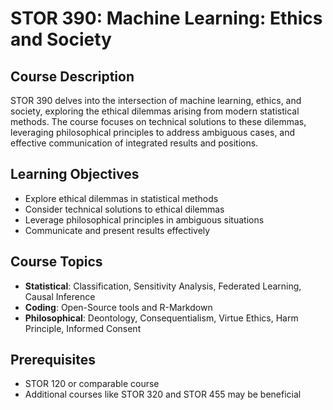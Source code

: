 # STOR 390: Machine Learning: Ethics and Society

## Course Description
STOR 390 delves into the intersection of machine learning, ethics, and society, exploring the ethical dilemmas arising from modern statistical methods. The course focuses on technical solutions to these dilemmas, leveraging philosophical principles to address ambiguous cases, and effective communication of integrated results and positions.

## Learning Objectives
- Explore ethical dilemmas in statistical methods
- Consider technical solutions to ethical dilemmas
- Leverage philosophical principles in ambiguous situations
- Communicate and present results effectively

## Course Topics
- **Statistical**: Classification, Sensitivity Analysis, Federated Learning, Causal Inference
- **Coding**: Open-Source tools and R-Markdown
- **Philosophical**: Deontology, Consequentialism, Virtue Ethics, Harm Principle, Informed Consent

## Prerequisites
- STOR 120 or comparable course
- Additional courses like STOR 320 and STOR 455 may be beneficial
